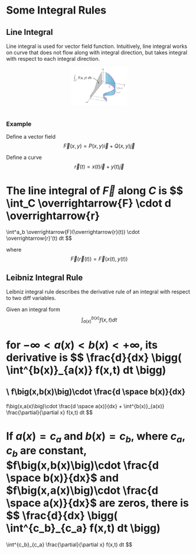 # Some Integral Rules

## Line Integral

Line integral is used for vector field function. Intuitively, line integral works on curve that does not flow along with integral direction, but  takes integral with respect to each integral direction.

<div style="display: flex; justify-content: center;">
      <img src="imgs/line_integral.jpg" width="30%" height="30%" alt="line_integral">
</div>
</br>

### Example

Define a vector field
$$
\overrightarrow{F}(x,y) = P(x,y)\overrightarrow{i} + Q(x,y)\overrightarrow{j}
$$

Define a curve
$$
\overrightarrow{r}(t) = x(t)\overrightarrow{i} + y(t)\overrightarrow{j}
$$

The line integral of 
$\overrightarrow{F}$ along $C$ is
$$
\int_C \overrightarrow{F} \cdot d \overrightarrow{r}
=
\int^a_b \overrightarrow{F}(\overrightarrow{r}(t)) \cdot \overrightarrow{r}'(t) dt
$$

where
$$
\overrightarrow{F}(\overrightarrow{r}(t)) = \overrightarrow{F}(x(t), y(t))
$$

## Leibniz Integral Rule

Leibniz integral rule describes the derivative rule of an integral with respect to two diff variables.

Given an integral form
$$
\int^{b(x)}_{a(x)} f(x,t) dt
$$

for $-\infty < a(x) < b(x) < +\infty$, its derivative is
$$
\frac{d}{dx} 
\bigg(
    \int^{b(x)}_{a(x)} f(x,t) dt
\bigg)
=
\\
f\big(x,b(x)\big)\cdot \frac{d \space b(x)}{dx}
-
f\big(x,a(x)\big)\cdot \frac{d \space a(x)}{dx}
+
\int^{b(x)}_{a(x)} \frac{\partial}{\partial x} f(x,t) dt
$$

If $a(x)=c_a$ and $b(x)=c_b$, where $c_a, c_b$ are constant, $f\big(x,b(x)\big)\cdot \frac{d \space b(x)}{dx}$ and $f\big(x,a(x)\big)\cdot \frac{d \space a(x)}{dx}$ are zeros, there is
$$
\frac{d}{dx} 
\bigg(
    \int^{c_b}_{c_a} f(x,t) dt
\bigg)
=
\int^{c_b}_{c_a} \frac{\partial}{\partial x} f(x,t) dt
$$
